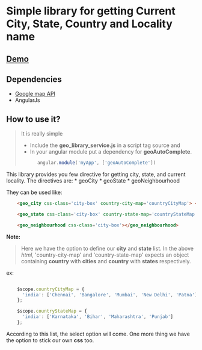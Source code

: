 # Simple library for getting Current City, State, Country and Locality name
## [Demo](https://plnkr.co/edit/zjDqed?p=preview)
## Dependencies
	
* [Google map API](https://maps.googleapis.com/maps/api/js)
* AngularJs

## How to use it?

>It is really simple
>	* Include the **geo_library_service.js** in a script tag source and 
>	* In your angular module put a dependency for **geoAutoComplete**.
> ```javascript
>		angular.module('myApp', ['geoAutoComplete'])
>	```

This library provides you few directive for getting city, state, and current locality.
The directives are:
	* geoCity
	* geoState
	* geoNeighbourhood

They can be used like:
	
```html
	<geo_city css-class='city-box' country-city-map='countryCityMap'> </geo_city>
```

```html
	<geo_state css-class='city-box' country-state-map='countryStateMap'> </geo_state>
```
```html
	<geo_neighbourhood css-class='city-box'></geo_neighbourhood>
```

__Note:__

>	Here we have the option to define our __city__ and __state__ list.
>	In the above _html_, 'country-city-map' and 'country-state-map' expects 
>	an object containing __country__ with __cities__ and __country__ with 
>	__states__ respectively.

ex:
	
```javascript

	$scope.countryCityMap = {
	  'india': ['Chennai', 'Bangalore', 'Mumbai', 'New Delhi', 'Patna']
	};

	$scope.countryStateMap = {
	  'india': ['Karnataka', 'Bihar', 'Maharashtra', 'Punjab']
	};

```

According to this list, the select option will come. One more thing we have the option to stick our own __css__ too.
